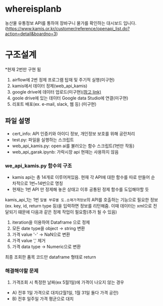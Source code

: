 # whereisplanb

농산물 유통정보 API를 통하여 장바구니 물가를 확인하는 대시보드 입니다. 
(https://www.kamis.or.kr/customer/reference/openapi_list.do?action=detail&boardno=3)

# 구조설계
*현재 2번만 구현 됨

1. airflow에 2번 정제 프로그램 탑재 및 주기적 실행(미구현)
2. kamis에서 데이터 정제(web_api_kamis) 
3. google drive에 데이터 업로드(미구현)[(참고 link)](https://ysyblog.tistory.com/296)
4. goole drive에 있는 데이터 Google data Studio에 연결(미구현)
5. 리포트 배포(ex. e-mail, slack, 웹 등) (미구현)


## 파일 설명
- cert_info: API 인증키와 아이디 정보, 개인정보 보호를 위해 공란처리
- test.py: 파일을 실행하는 스크립트
- web_api_kamis.py: open ai를 불러오는 함수 스크립트(1번만 작동)
- web_api_garak.ipynb: 가락시장 api 현재는 사용하지 않음

### we_api_kamis.py 함수의 구조

- kamis api는 총 14개로 이루어져있음. 현재 각 API에 대한 함수를 따로 만들어 순차적으로 1번~14번으로 명칭
- 현재는 1번 API 만 정제해 놓은 상태고 이후 공통된 정제 함수를 도입해야할 듯

kamis_api_1는 1번 `일별 부류별 도.소매가격정보`의 API를 호출하는 기능으로 필요한 정보(ex. key, id, return type 등)을 입력하면 정보를 리턴해줌.
이때 데이터는 xml으로 전달되기 떄문에 다음과 같은 정제 작업이 필요함(추가 될 수 있음)
1. iteration을 이용하여 Dataframe 으로 정제
2. 모든 date type을 object -> string 변환
3. 가격 value '-'  ->  NaN으로 변환
4. 가격 value ',' 제거
5. 가격 data type -> Numeric으로 변환

최종 조회한 품목 코드만 dataframe 형태로 return

### 해결해야할 문제
1. 가격조회 시 특정한 날짜(ex 5월1일)에 가격이 나오지 않는 경우
- A) 전후 1일 가격으로 대치(2월1일, 1월 31일 둘다 가격 공란)
- B) 전후 일주일 가격 평균으로 대치
